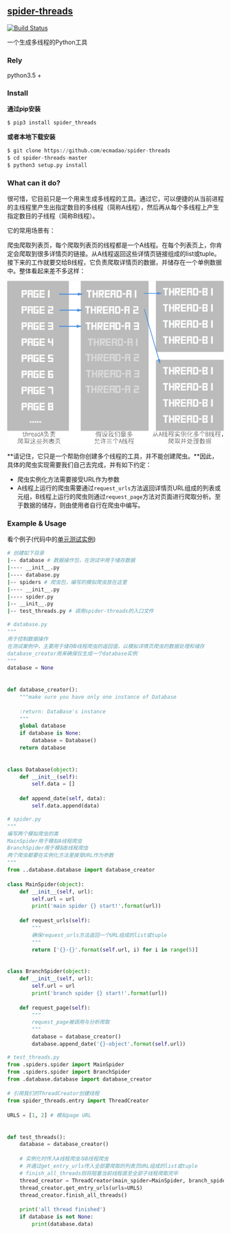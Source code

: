 ## [spider-threads](https://pypi.python.org/pypi/spider_threads)

[![Build Status](https://travis-ci.org/ecmadao/spider-threads.svg?branch=master)](https://travis-ci.org/ecmadao/spider-threads)

一个生成多线程的Python工具

### Rely

python3.5 +

### Install

**通过pip安装**

```bash
$ pip3 install spider_threads
```

**或者本地下载安装**

```python
$ git clone https://github.com/ecmadao/spider-threads
$ cd spider-threads-master
$ python3 setup.py install 
```

### What can it do?

很可惜，它目前只是一个用来生成多线程的工具。通过它，可以便捷的从当前进程的主线程里产生出指定数目的多线程（简称A线程），然后再从每个多线程上产生指定数目的子线程（简称B线程）。

它的常用场景有：

爬虫爬取列表页，每个爬取列表页的线程都是一个A线程。在每个列表页上，你肯定会爬取到很多详情页的链接。从A线程返回这些详情页链接组成的list或tuple。接下来的工作就要交给B线程，它负责爬取详情页的数据，并储存在一个单例数据中。整体看起来差不多这样：

![example](./example.png)


**请记住，它只是一个帮助你创建多个线程的工具，并不能创建爬虫。**因此，具体的爬虫实现需要我们自己去完成，并有如下约定：

- 爬虫实例化方法需要接受URL作为参数
- A线程上运行的爬虫需要通过`request_urls`方法返回详情页URL组成的列表或元组，B线程上运行的爬虫则通过`request_page`方法对页面进行爬取分析。至于数据的储存，则由使用者自行在爬虫中编写。

### Example & Usage

看个例子(代码中的[单元测试实例](https://github.com/ecmadao/spider-threads/tree/master/test))

```bash
# 创建如下目录
|-- database # 数据操作包，在测试中用于储存数据
|---- __init__.py
|---- database.py
|-- spiders # 爬虫包，编写的模拟爬虫放在这里
|---- __init__.py
|---- spider.py
|-- __init__.py
|-- test_threads.py # 调用spider-threads的入口文件
```

```python
# database.py
"""
用于控制数据操作
在测试案例中，主要用于储存B线程爬虫的返回值，以模拟详情页爬虫的数据处理和储存
database_creator用来确保仅生成一个database实例
"""
database = None


def database_creator():
    """make sure you have only one instance of Database

    :return: DataBase's instance
    """
    global database
    if database is None:
        database = Database()
    return database


class Database(object):
    def __init__(self):
        self.data = []

    def append_date(self, data):
        self.data.append(data)
```

```python
# spider.py
"""
编写两个模拟爬虫的类
MainSpider用于模拟A线程爬虫
BranchSpider用于模拟B线程爬虫
两个爬虫都要在实例化方法里接受URL作为参数
"""
from ..database.database import database_creator

class MainSpider(object):
    def __init__(self, url):
        self.url = url
        print('main spider {} start!'.format(url))

    def request_urls(self):
    	"""
    	确保request_urls方法返回一个URL组成的list或tuple
    	"""
        return ['{}-{}'.format(self.url, i) for i in range(5)]


class BranchSpider(object):
    def __init__(self, url):
        self.url = url
        print('branch spider {} start!'.format(url))

    def request_page(self):
    	"""
    	request_page被调用与分析爬取
    	"""
		database = database_creator()
        database.append_date('{}-object'.format(self.url))
```

```python
# test_threads.py
from .spiders.spider import MainSpider
from .spiders.spider import BranchSpider
from .database.database import database_creator

# 引用我们的ThreadCreator创建线程
from spider_threads.entry import ThreadCreator

URLS = [1, 2] # 模拟page URL


def test_threads():
    database = database_creator()
    
    # 实例化时传入A线程爬虫与B线程爬虫
    # 并通过get_entry_urls传入全部要爬取的列表页URL组成的list或tuple
    # finish_all_threads则将阻塞当前线程直至全部子线程爬取完毕
    thread_creator = ThreadCreator(main_spider=MainSpider, branch_spider=BranchSpider)
    thread_creator.get_entry_urls(urls=URLS)
    thread_creator.finish_all_threads()

    print('all thread finished')
    if database is not None:
        print(database.data)
```
